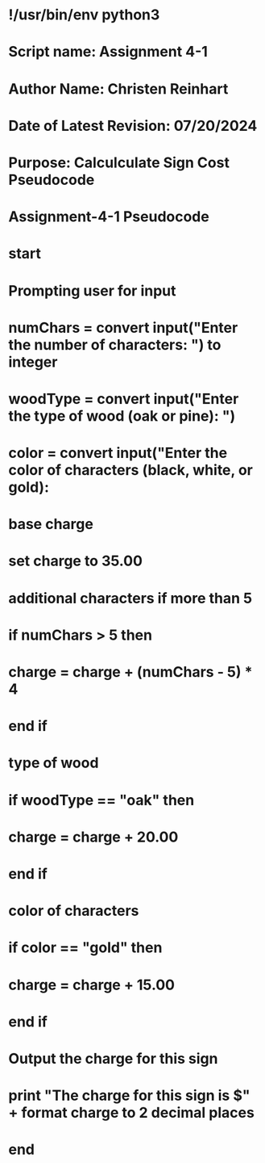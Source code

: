 # !/usr/bin/env python3

# Script name: Assignment 4-1
# Author Name: Christen Reinhart
# Date of Latest Revision: 07/20/2024
# Purpose: Calculculate Sign Cost Pseudocode

# Assignment-4-1 Pseudocode

# start

# Prompting user for input
# numChars = convert input("Enter the number of characters: ") to integer
# woodType = convert input("Enter the type of wood (oak or pine): ")
# color = convert input("Enter the color of characters (black, white, or gold): 

# base charge
# set charge to 35.00

# additional characters if more than 5
# if numChars > 5 then
# charge = charge + (numChars - 5) * 4
# end if

# type of wood
# if woodType == "oak" then
# charge = charge + 20.00
# end if

# color of characters
# if color == "gold" then
# charge = charge + 15.00
# end if

# Output the charge for this sign
# print "The charge for this sign is $" + format charge to 2 decimal places

# end

